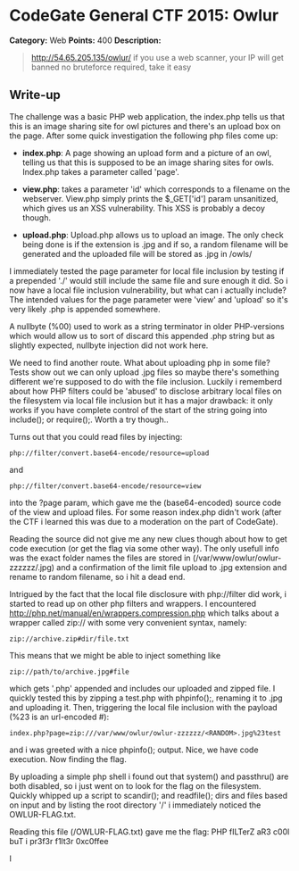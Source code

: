 # CodeGate General CTF 2015: Owlur

**Category:** Web
**Points:** 400
**Description:** 

>http://54.65.205.135/owlur/
>if you use a web scanner, your IP will get banned no bruteforce required, take it easy

## Write-up

The challenge was a basic PHP web application, the index.php tells us that this is an image sharing site for owl pictures and there's an upload box on the page.
After some quick investigation the following php files come up:

- **index.php**:
A page showing an upload form and a picture of an owl, telling us that this is supposed to be an image sharing sites for owls. 
Index.php takes a parameter called 'page'. 

- **view.php**:
takes a parameter 'id' which corresponds to a filename on the webserver. View.php simply prints the $_GET['id'] param unsanitized, which gives us an XSS vulnerability. 
This XSS is probably a decoy though. 

- **upload.php**:
Upload.php allows us to upload an image. The only check being done is if the extension is .jpg and if so, a random filename will be generated
and the uploaded file will be stored as <random>.jpg in /owls/


I immediately tested the page parameter for local file inclusion by testing if a prepended './' would still include the same file and sure enough it did. 
So i now have a local file inclusion vulnerability, but what can i actually include? The intended values for the page parameter were 'view' and 'upload' so it's very likely .php is appended somewhere. 

A nullbyte (%00) used to work as a string terminator in older PHP-versions which would allow us to sort of discard this appended .php string but as slightly expected, nullbyte injection did not work here. 

We need to find another route. What about uploading php in some file? Tests show out we can only upload .jpg files so maybe there's something different we're supposed to do with the file inclusion. 
Luckily i rememberd about how PHP filters could be 'abused' to disclose arbitrary local files on the filesystem via local file inclusion but it has a major drawback: 
it only works if you have complete control of the start of the string going into include(); or require();. Worth a try though.. 

Turns out that you could read files by injecting:
 
`php://filter/convert.base64-encode/resource=upload`

and 

`php://filter/convert.base64-encode/resource=view`

into the ?page param, which gave me the (base64-encoded) source code of the view and upload files. For some reason index.php didn't work (after the CTF i learned this was due to a moderation on the part of CodeGate). 

Reading the source did not give me any new clues though about how to get code execution (or get the flag via some other way). 
The only usefull info was the exact folder names the files are stored in (/var/www/owlur/owlur-zzzzzz/<RANDOMID>.jpg) and a confirmation of the limit file upload to .jpg extension and rename to random filename, so i hit a dead end. 

Intrigued by the fact that the local file disclosure with php://filter did work, i started to read up on 
other php filters and wrappers. I encountered http://php.net/manual/en/wrappers.compression.php which talks about a wrapper called zip:// with some very convenient syntax, namely:

`zip://archive.zip#dir/file.txt`

This means that we might be able to inject something like 

`zip://path/to/archive.jpg#file`

which gets '.php' appended and includes our uploaded and zipped file. I quickly tested this by zipping a test.php with phpinfo();, renaming it to .jpg and uploading it. 
Then, triggering the local file inclusion with the payload (%23 is an url-encoded #):

`index.php?page=zip:///var/www/owlur/owlur-zzzzzz/<RANDOM>.jpg%23test`

and i was greeted with a nice phpinfo(); output. Nice, we have code execution. Now finding the flag.

By uploading a simple php shell i found out that system() and passthru() are both disabled, so i just went on to look for the flag on the filesystem. 
Quickly whipped up a script to scandir(); and readfile(); dirs and files based on input and by listing the root directory '/' i immediately noticed the OWLUR-FLAG.txt. 

Reading this file (/OWLUR-FLAG.txt) gave me the flag: 
PHP fILTerZ aR3 c00l buT i pr3f3r f1lt3r 0xc0ffee


I
